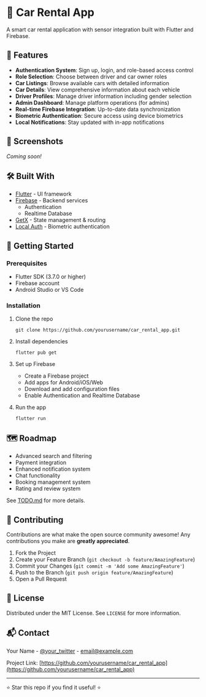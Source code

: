 # 🚗 Car Rental App

A smart car rental application with sensor integration built with Flutter and Firebase.

## 🚀 Features

- **Authentication System**: Sign up, login, and role-based access control
- **Role Selection**: Choose between driver and car owner roles 
- **Car Listings**: Browse available cars with detailed information
- **Car Details**: View comprehensive information about each vehicle
- **Driver Profiles**: Manage driver information including gender selection
- **Admin Dashboard**: Manage platform operations (for admins)
- **Real-time Firebase Integration**: Up-to-date data synchronization
- **Biometric Authentication**: Secure access using device biometrics
- **Local Notifications**: Stay updated with in-app notifications

## 📱 Screenshots

*Coming soon!*

## 🛠️ Built With

- [Flutter](https://flutter.dev/) - UI framework
- [Firebase](https://firebase.google.com/) - Backend services
  - Authentication
  - Realtime Database
- [GetX](https://pub.dev/packages/get) - State management & routing
- [Local Auth](https://pub.dev/packages/local_auth) - Biometric authentication

## 🔧 Getting Started

### Prerequisites

- Flutter SDK (3.7.0 or higher)
- Firebase account
- Android Studio or VS Code

### Installation

1. Clone the repo
   ```
   git clone https://github.com/yourusername/car_rental_app.git
   ```

2. Install dependencies
   ```
   flutter pub get
   ```

3. Set up Firebase
   - Create a Firebase project
   - Add apps for Android/iOS/Web
   - Download and add configuration files
   - Enable Authentication and Realtime Database

4. Run the app
   ```
   flutter run
   ```

## 🗺️ Roadmap

- Advanced search and filtering
- Payment integration
- Enhanced notification system
- Chat functionality
- Booking management system
- Rating and review system

See [TODO.md](TODO.md) for more details.

## 🤝 Contributing

Contributions are what make the open source community awesome! Any contributions you make are **greatly appreciated**.

1. Fork the Project
2. Create your Feature Branch (`git checkout -b feature/AmazingFeature`)
3. Commit your Changes (`git commit -m 'Add some AmazingFeature'`)
4. Push to the Branch (`git push origin feature/AmazingFeature`)
5. Open a Pull Request

## 📄 License

Distributed under the MIT License. See `LICENSE` for more information.

## 📬 Contact

Your Name - [@your_twitter](https://twitter.com/your_twitter) - email@example.com

Project Link: [https://github.com/yourusername/car_rental_app](https://github.com/yourusername/car_rental_app)

---

⭐ Star this repo if you find it useful! ⭐
